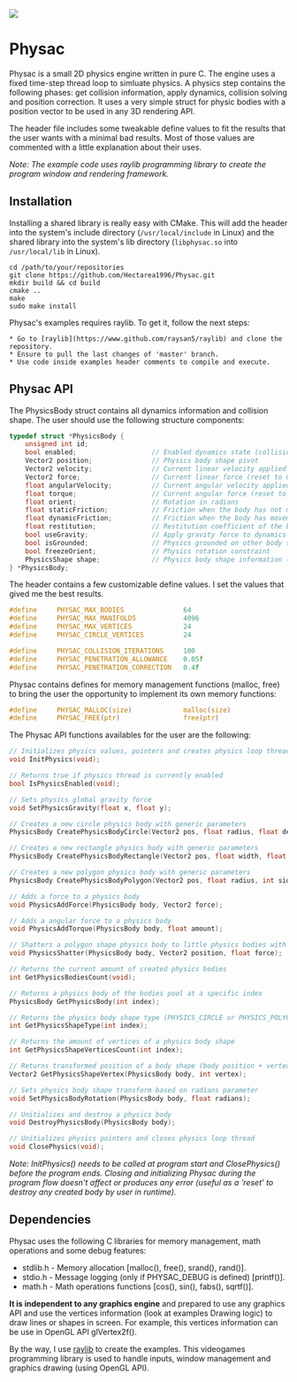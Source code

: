 <img src="https://github.com/victorfisac/Physac/blob/master/icon/physac_256x256.png">

# Physac

Physac is a small 2D physics engine written in pure C. The engine uses a fixed time-step thread loop to simluate physics.
A physics step contains the following phases: get collision information, apply dynamics, collision solving and position correction. It uses a very simple struct for physic bodies with a position vector to be used in any 3D rendering API.

The header file includes some tweakable define values to fit the results that the user wants with a minimal bad results. Most of those values are commented with a little explanation about their uses.

_Note: The example code uses raylib programming library to create the program window and rendering framework._

Installation
-----

Installing a shared library is really easy with CMake. This will add the header into the system's include directory (`/usr/local/include` in Linux) and the shared library into the system's lib directory (`libphysac.so` into `/usr/local/lib` in Linux).

``` shell
cd /path/to/your/repositories
git clone https://github.com/Hectarea1996/Physac.git
mkdir build && cd build
cmake ..
make
sudo make install
```

Physac's examples requires raylib. To get it, follow the next steps:

    * Go to [raylib](https://www.github.com/raysan5/raylib) and clone the repository.
    * Ensure to pull the last changes of 'master' branch.
    * Use code inside examples header comments to compile and execute.

Physac API
-----

The PhysicsBody struct contains all dynamics information and collision shape. The user should use the following structure components:
```c
typedef struct *PhysicsBody {
    unsigned int id;
    bool enabled;                   // Enabled dynamics state (collisions are calculated anyway)
    Vector2 position;               // Physics body shape pivot
    Vector2 velocity;               // Current linear velocity applied to position
    Vector2 force;                  // Current linear force (reset to 0 every step)
    float angularVelocity;          // Current angular velocity applied to orient
    float torque;                   // Current angular force (reset to 0 every step)
    float orient;                   // Rotation in radians
    float staticFriction;           // Friction when the body has not movement (0 to 1)
    float dynamicFriction;          // Friction when the body has movement (0 to 1)
    float restitution;              // Restitution coefficient of the body (0 to 1)
    bool useGravity;                // Apply gravity force to dynamics
    bool isGrounded;                // Physics grounded on other body state
    bool freezeOrient;              // Physics rotation constraint
    PhysicsShape shape;             // Physics body shape information (type, radius, vertices, normals)
} *PhysicsBody;
```
The header contains a few customizable define values. I set the values that gived me the best results.

```c
#define     PHYSAC_MAX_BODIES               64
#define     PHYSAC_MAX_MANIFOLDS            4096
#define     PHYSAC_MAX_VERTICES             24
#define     PHYSAC_CIRCLE_VERTICES          24

#define     PHYSAC_COLLISION_ITERATIONS     100
#define     PHYSAC_PENETRATION_ALLOWANCE    0.05f
#define     PHYSAC_PENETRATION_CORRECTION   0.4f
```

Physac contains defines for memory management functions (malloc, free) to bring the user the opportunity to implement its own memory functions:

```c
#define     PHYSAC_MALLOC(size)             malloc(size)
#define     PHYSAC_FREE(ptr)                free(ptr)
```

The Physac API functions availables for the user are the following:

```c
// Initializes physics values, pointers and creates physics loop thread
void InitPhysics(void);

// Returns true if physics thread is currently enabled
bool IsPhysicsEnabled(void);

// Sets physics global gravity force
void SetPhysicsGravity(float x, float y);

// Creates a new circle physics body with generic parameters
PhysicsBody CreatePhysicsBodyCircle(Vector2 pos, float radius, float density);

// Creates a new rectangle physics body with generic parameters
PhysicsBody CreatePhysicsBodyRectangle(Vector2 pos, float width, float height, float density);

// Creates a new polygon physics body with generic parameters
PhysicsBody CreatePhysicsBodyPolygon(Vector2 pos, float radius, int sides, float density);

// Adds a force to a physics body
void PhysicsAddForce(PhysicsBody body, Vector2 force);

// Adds a angular force to a physics body
void PhysicsAddTorque(PhysicsBody body, float amount);

// Shatters a polygon shape physics body to little physics bodies with explosion force
void PhysicsShatter(PhysicsBody body, Vector2 position, float force);

// Returns the current amount of created physics bodies
int GetPhysicsBodiesCount(void);

// Returns a physics body of the bodies pool at a specific index
PhysicsBody GetPhysicsBody(int index);

// Returns the physics body shape type (PHYSICS_CIRCLE or PHYSICS_POLYGON)
int GetPhysicsShapeType(int index);

// Returns the amount of vertices of a physics body shape
int GetPhysicsShapeVerticesCount(int index);

// Returns transformed position of a body shape (body position + vertex transformed position)
Vector2 GetPhysicsShapeVertex(PhysicsBody body, int vertex);

// Sets physics body shape transform based on radians parameter
void SetPhysicsBodyRotation(PhysicsBody body, float radians);

// Unitializes and destroy a physics body
void DestroyPhysicsBody(PhysicsBody body);

// Unitializes physics pointers and closes physics loop thread
void ClosePhysics(void);
```
_Note: InitPhysics() needs to be called at program start and ClosePhysics() before the program ends. Closing and initializing Physac during the program flow doesn't affect or produces any error (useful as a 'reset' to destroy any created body by user in runtime)._

Dependencies
-----

Physac uses the following C libraries for memory management, math operations and some debug features:

   *  stdlib.h - Memory allocation [malloc(), free(), srand(), rand()].
   *  stdio.h  - Message logging (only if PHYSAC_DEBUG is defined) [printf()].
   *  math.h   - Math operations functions [cos(), sin(), fabs(), sqrtf()].

**It is independent to any graphics engine** and prepared to use any graphics API and use the vertices information (look at examples Drawing logic) to draw lines or shapes in screen. For example, this vertices information can be use in OpenGL API glVertex2f().

By the way, I use [raylib](http://www.raylib.com) to create the examples. This videogames programming library is used to handle inputs, window management and graphics drawing (using OpenGL API).
